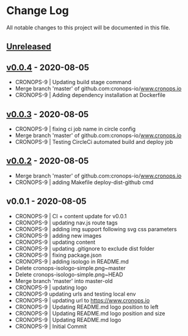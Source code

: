 # Change Log

All notable changes to this project will be documented in this file.

<a name="unreleased"></a>
## [Unreleased]



<a name="v0.0.4"></a>
## [v0.0.4] - 2020-08-05

- CRONOPS-9 | Updating build stage command
- Merge branch 'master' of github.com:cronops-io/www.cronops.io
- CRONOPS-9 | Adding dependency installation at Dockerfile


<a name="v0.0.3"></a>
## [v0.0.3] - 2020-08-05

- CRONOPS-9 | fixing ci job name in circle config
- Merge branch 'master' of github.com:cronops-io/www.cronops.io
- CRONOPS-9 | Testing CircleCi automated build and deploy job


<a name="v0.0.2"></a>
## [v0.0.2] - 2020-08-05

- Merge branch 'master' of github.com:cronops-io/www.cronops.io
- CRONOPS-9 | adding Makefile deploy-dist-github cmd


<a name="v0.0.1"></a>
## v0.0.1 - 2020-08-05

- CRONOPS-9 | CI + content update for v0.0.1
- CRONOPS-9 | updating nav.js route tags
- CRONOPS-9 | adding img support following svg css parameters
- CRONOPS-9 | adding new images
- CRONOPS-9 | updating content
- CRONOPS-9 | updating .gitignore to exclude dist folder
- CRONOPS-9 | fixing package.json
- CRONOPS-9 | adding isologo in README.md
- Delete cronops-isologo-simple.png~master
- Delete cronops-isologo-simple.png~HEAD
- Merge branch 'master' into master-old
- CRONOPS-9 | updating logo
- CRONOPS-9 updating urls and testing local env
- CRONOPS-9 | updating url to https://www.cronops.io
- CRONOPS-9 | Updating README.md logo position to left
- CRONOPS-9 | Updating README.md logo position and size
- CRONOPS-9 | Updating README.md logo
- CRONOPS-9 | Initial Commit


[Unreleased]: https://github.com/cronops-io/www.cronops.io/compare/v0.0.4...HEAD
[v0.0.4]: https://github.com/cronops-io/www.cronops.io/compare/v0.0.3...v0.0.4
[v0.0.3]: https://github.com/cronops-io/www.cronops.io/compare/v0.0.2...v0.0.3
[v0.0.2]: https://github.com/cronops-io/www.cronops.io/compare/v0.0.1...v0.0.2
